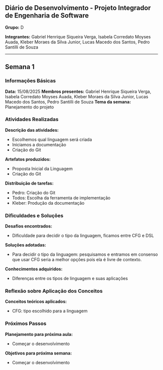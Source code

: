 ## Diário de Desenvolvimento - Projeto Integrador de Engenharia de Software

**Grupo:** D

**Integrantes:** Gabriel Henrique Siqueira Verga, Isabela Corredato Moyses Auada, Kleber Moraes da Silva Junior, Lucas Macedo dos Santos, Pedro Santilli de Souza

---

## Semana 1

### Informações Básicas

**Data:** 15/08/2025
**Membros presentes:** Gabriel Henrique Siqueira Verga, Isabela Corredato Moyses Auada, Kleber Moraes da Silva Junior, Lucas Macedo dos Santos, Pedro Santilli de Souza
**Tema da semana:** Planejamento do projeto

### Atividades Realizadas

**Descrição das atividades:**

- Escolhemos qual linguagem será criada
- Iniciamos a documentação
- Criação do Git

**Artefatos produzidos:**

- Proposta Inicial da Linguagem
- Criação do Git

**Distribuição de tarefas:**

- Pedro: Criação do Git
- Todos: Escolha da ferramenta de implementação
- Kleber: Produção da documentação

### Dificuldades e Soluções

**Desafios encontrados:**

- Dificuldade para decidir o tipo da linguagem, ficamos entre CFG e DSL


**Soluções adotadas:**

- Para decidir o tipo da linguagem: pesquisamos e entramos em consenso que usar CFG seria a melhor opções pois ela é livre de contexto.

**Conhecimentos adquiridos:**

- Diferenças entre os tipos de linguagem e suas aplicações



### Reflexão sobre Aplicação dos Conceitos

**Conceitos teóricos aplicados:**

- CFG: tipo escolhido para a linguagem



### Próximos Passos


**Planejamento para próxima aula:**

- Começar o desenvolvimento


**Objetivos para próxima semana:**

- Começar o desenvolvimento

